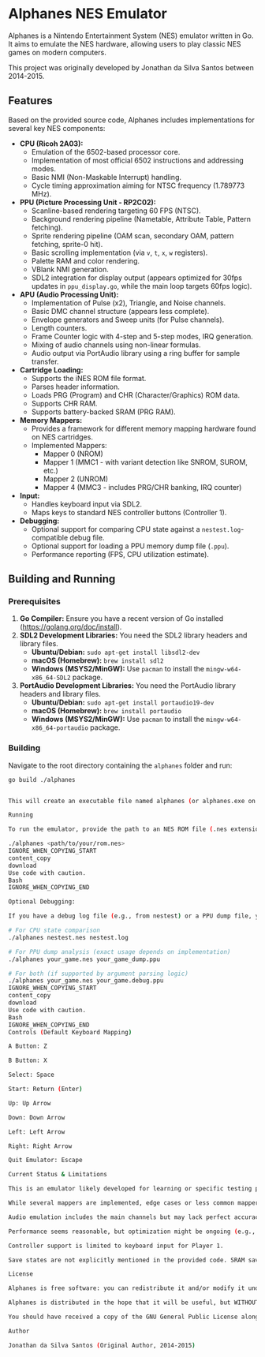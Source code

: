 # Alphanes NES Emulator

Alphanes is a Nintendo Entertainment System (NES) emulator written in Go. It aims to emulate the NES hardware, allowing users to play classic NES games on modern computers.

This project was originally developed by Jonathan da Silva Santos between 2014-2015.

## Features

Based on the provided source code, Alphanes includes implementations for several key NES components:

*   **CPU (Ricoh 2A03):**
    *   Emulation of the 6502-based processor core.
    *   Implementation of most official 6502 instructions and addressing modes.
    *   Basic NMI (Non-Maskable Interrupt) handling.
    *   Cycle timing approximation aiming for NTSC frequency (1.789773 MHz).
*   **PPU (Picture Processing Unit - RP2C02):**
    *   Scanline-based rendering targeting 60 FPS (NTSC).
    *   Background rendering pipeline (Nametable, Attribute Table, Pattern fetching).
    *   Sprite rendering pipeline (OAM scan, secondary OAM, pattern fetching, sprite-0 hit).
    *   Basic scrolling implementation (via `v`, `t`, `x`, `w` registers).
    *   Palette RAM and color rendering.
    *   VBlank NMI generation.
    *   SDL2 integration for display output (appears optimized for 30fps updates in `ppu_display.go`, while the main loop targets 60fps logic).
*   **APU (Audio Processing Unit):**
    *   Implementation of Pulse (x2), Triangle, and Noise channels.
    *   Basic DMC channel structure (appears less complete).
    *   Envelope generators and Sweep units (for Pulse channels).
    *   Length counters.
    *   Frame Counter logic with 4-step and 5-step modes, IRQ generation.
    *   Mixing of audio channels using non-linear formulas.
    *   Audio output via PortAudio library using a ring buffer for sample transfer.
*   **Cartridge Loading:**
    *   Supports the iNES ROM file format.
    *   Parses header information.
    *   Loads PRG (Program) and CHR (Character/Graphics) ROM data.
    *   Supports CHR RAM.
    *   Supports battery-backed SRAM (PRG RAM).
*   **Memory Mappers:**
    *   Provides a framework for different memory mapping hardware found on NES cartridges.
    *   Implemented Mappers:
        *   Mapper 0 (NROM)
        *   Mapper 1 (MMC1 - with variant detection like SNROM, SUROM, etc.)
        *   Mapper 2 (UNROM)
        *   Mapper 4 (MMC3 - includes PRG/CHR banking, IRQ counter)
*   **Input:**
    *   Handles keyboard input via SDL2.
    *   Maps keys to standard NES controller buttons (Controller 1).
*   **Debugging:**
    *   Optional support for comparing CPU state against a `nestest.log`-compatible debug file.
    *   Optional support for loading a PPU memory dump file (`.ppu`).
    *   Performance reporting (FPS, CPU utilization estimate).

## Building and Running

### Prerequisites

1.  **Go Compiler:** Ensure you have a recent version of Go installed (https://golang.org/doc/install).
2.  **SDL2 Development Libraries:** You need the SDL2 library headers and library files.
    *   **Ubuntu/Debian:** `sudo apt-get install libsdl2-dev`
    *   **macOS (Homebrew):** `brew install sdl2`
    *   **Windows (MSYS2/MinGW):** Use `pacman` to install the `mingw-w64-x86_64-SDL2` package.
3.  **PortAudio Development Libraries:** You need the PortAudio library headers and library files.
    *   **Ubuntu/Debian:** `sudo apt-get install portaudio19-dev`
    *   **macOS (Homebrew):** `brew install portaudio`
    *   **Windows (MSYS2/MinGW):** Use `pacman` to install the `mingw-w64-x86_64-portaudio` package.

### Building

Navigate to the root directory containing the `alphanes` folder and run:

```bash
go build ./alphanes


This will create an executable file named alphanes (or alphanes.exe on Windows) in the current directory.

Running

To run the emulator, provide the path to an NES ROM file (.nes extension):

./alphanes <path/to/your/rom.nes>
IGNORE_WHEN_COPYING_START
content_copy
download
Use code with caution.
Bash
IGNORE_WHEN_COPYING_END

Optional Debugging:

If you have a debug log file (e.g., from nestest) or a PPU dump file, you can provide its path as the second argument:

# For CPU state comparison
./alphanes nestest.nes nestest.log

# For PPU dump analysis (exact usage depends on implementation)
./alphanes your_game.nes your_game_dump.ppu

# For both (if supported by argument parsing logic)
./alphanes your_game.nes your_game.debug.ppu
IGNORE_WHEN_COPYING_START
content_copy
download
Use code with caution.
Bash
IGNORE_WHEN_COPYING_END
Controls (Default Keyboard Mapping)

A Button: Z

B Button: X

Select: Space

Start: Return (Enter)

Up: Up Arrow

Down: Down Arrow

Left: Left Arrow

Right: Right Arrow

Quit Emulator: Escape

Current Status & Limitations

This is an emulator likely developed for learning or specific testing purposes. Its accuracy compared to real hardware or mature emulators may vary.

While several mappers are implemented, edge cases or less common mapper features might be missing.

Audio emulation includes the main channels but may lack perfect accuracy or advanced features (DMC seems basic).

Performance seems reasonable, but optimization might be ongoing (e.g., PPU display update limited to 30fps).

Controller support is limited to keyboard input for Player 1.

Save states are not explicitly mentioned in the provided code. SRAM saving depends on the cartridge/mapper implementation.

License

Alphanes is free software: you can redistribute it and/or modify it under the terms of the GNU General Public License as published by the Free Software Foundation, either version 3 of the License, or (at your option) any later version.

Alphanes is distributed in the hope that it will be useful, but WITHOUT ANY WARRANTY; without even the implied warranty of MERCHANTABILITY or FITNESS FOR A PARTICULAR PURPOSE. See the GNU General Public License for more details.

You should have received a copy of the GNU General Public License along with Alphanes. If not, see http://www.gnu.org/licenses/.

Author

Jonathan da Silva Santos (Original Author, 2014-2015)
